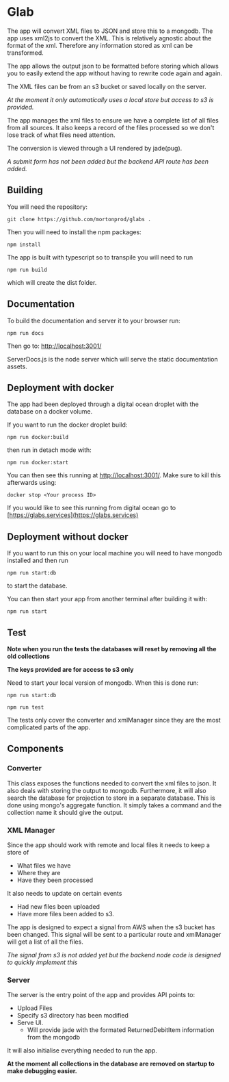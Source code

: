 # Glab

The app will convert XML files to JSON and store this to a mongodb. 
The app uses xml2js to convert the XML. This is relatively agnostic about the format of the xml.
Therefore any information stored as xml can be transformed.


The app allows the output json to be formatted before storing which allows you to easily extend the app without having to rewrite code again and again.


The XML files can be from an s3 bucket or saved locally on the server.


*At the moment it only automatically uses a local store but access to s3 is provided.*


The app manages the xml files to ensure we have a complete list of all files from all sources. 
It also keeps a record of the files processed so we don't lose track of what files need attention.

The conversion is viewed through a UI rendered by jade(pug). 


*A submit form has not been added but the backend API route has been added.*

## Building

You will need the repository:

```
git clone https://github.com/mortonprod/glabs .
```

Then you will need to install the npm packages:


```
npm install
```

The app is built with typescript so to transpile you will need to run 

```
npm run build
```

which will create the dist folder. 

## Documentation

To build the documentation and server it to your browser run:

```
npm run docs
```

Then go to: [http://localhost:3001/](http://localhost:3001/)

ServerDocs.js is the node server which will serve the static documentation assets. 


## Deployment with docker

The app had been deployed through a digital ocean droplet with the database on a docker volume.

If you want to run the docker droplet build: 

```
npm run docker:build
```

then run in detach mode with:


```
npm run docker:start
```

You can then see this running at [http://localhost:3001/](http://localhost:3001/).
Make sure to kill this afterwards using:

```
docker stop <Your process ID>
```


If you would like to see this running from digital ocean go to [https://glabs.services](https://glabs.services)

## Deployment without docker

If you want to run this on your local machine you will need to have mongodb installed and then run

```
npm run start:db
```

to start the database. 


You can then start your app from another terminal after building it with:

```
npm run start
```


## Test

**Note when you run the tests the databases will reset by removing all the old collections**

**The keys provided are for access to s3 only**

Need to start your local version of mongodb. When this is done run: 

```
npm run start:db
```

```
npm run test
```

The tests only cover the converter and xmlManager since they are the most complicated parts of the app.

## Components

### Converter 

This class exposes the functions needed to convert the xml files to json. 
It also deals with storing the output to mongodb. 
Furthermore, it will also search the database for projection to store in a separate database.
This is done using mongo's aggregate function. 
It simply takes a command and the collection name it should give the output.

### XML Manager

Since the app should work with remote and local files it needs to keep a store of

* What files we have
* Where they are
* Have they been processed

It also needs to update on certain events

* Had new files been uploaded
* Have more files been added to s3.

The app is designed to expect a signal from AWS when the s3 bucket has been changed. 
This signal will be sent to a particular route and xmlManager will get a list of all the files. 


*The signal from s3 is not added yet but the backend node code is designed to quickly implement this*

### Server

The server is the entry point of the app and provides API points to:

* Upload Files
* Specify s3 directory has been modified
* Serve UI.
    * Will provide jade with the formated ReturnedDebitItem information from the mongodb

It will also initialise everything needed to run the app.

**At the moment all collections in the database are removed on startup to make debugging easier.**


